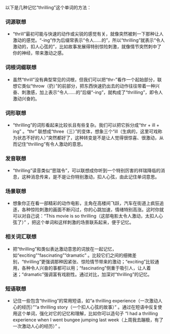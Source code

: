 以下是几种记忆“thrilling”这个单词的方法：

### 词源联想
 - “thrill”最初可能与快速的动作或尖锐的感觉有关，就像突然被刺一下那种让人激动的感觉。“-ing”作为后缀常表示“令人……的”，所以“thrilling”就表示“令人激动的，扣人心弦的”，比如故事发展得特别惊险刺激，就像情节突然刺中了你的神经，带来激动之感。

### 词根词缀联想
 - 虽然“thrill”没有典型常见的词根，但我们可以把“thr-”看作一个起始部分，联想它类似“throw（扔）”的前部分，把东西快速扔出去的动作往往带着一种兴奋、刺激感，加上表示“令人……的”后缀“-ing”，就构成了“thrilling”，即令人激动兴奋的。

### 词形联想
 - “thrilling”的词形看起来比较长且有些复杂。我们可以把它拆分成“thr + ill + ing” 。“thr” 联想成“three（三）”的变体，想象三个“ill（生病的，这里可戏称为状态不好的人）”突然都好了，这种转变是不是让人觉得很惊喜、很激动，从而记住“thrilling”有令人激动的意思。

### 发音联想
 - “thrilling”读音类似“思瑞令”，可以联想成你听到一个特别厉害的祥瑞降临的消息，这种消息传来，是不是让你特别激动，扣人心弦，由此记住单词意思。

### 场景联想
 - 想象你正在看一部精彩的动作电影，主角在高楼间飞跃，汽车在街道上疯狂追逐，各种惊险刺激的画面不断闪过，你的心跳加速，情绪特别高涨。这时你就可以对自己说：“This movie is so thrilling（这部电影太令人激动，太扣人心弦了）” ，把这个单词和这样刺激的场景联系起来，便于记忆。

### 相关词汇联想
 - 把“thrilling”和类似表达激动意思的词放在一起记忆，如“exciting”“fascinating”“dramatic” 。比较它们之间的细微差别，“thrilling”更强调那种因紧张、惊险情节带来的激动；“exciting”比较通用，各种令人兴奋的事都可以用；“fascinating”侧重于吸引人，让人着迷；“dramatic”强调富有戏剧性。通过对比，加深对“thrilling”的记忆。

### 短语联想
 - 记住一些包含“thrilling”的常用短语，如“a thrilling experience（一次激动人心的经历）”“a thrilling story（一个扣人心弦的故事）” 。通过在短语中反复使用这个单词，强化对它的记忆和理解，比如你可以造句子 “I had a thrilling experience when I went bungee jumping last week（上周我去蹦极，有了一次激动人心的经历）” 。 